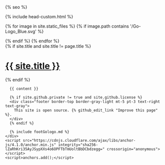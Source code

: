 <!DOCTYPE html>
<html lang="{{ page.lang | default: site.lang | default: 'en-US' }}">
  <head>
    <meta charset="UTF-8">
    <meta http-equiv="X-UA-Compatible" content="IE=edge">
    <meta name="viewport" content="width=device-width, initial-scale=1">

{% seo %}

<link rel="stylesheet" href="{{ '/assets/css/style.css?v=' | append: site.github.build_revision | relative_url }}">
{% include head-custom.html %}

{% for image in site.static_files %}
{% if image.path contains '/Go-Logo_Blue.svg' %}

<link rel="icon" href="{{site.baseurl}}{{image.path}}" sizes="any" type="image/svg+xml">
{% endif %}
{% endfor %}

<!-- custom styles -->

<!-- <link rel="stylesheet" href="{{ '/_assets/css/app.css?v=' | append: site.github.build_revision | relative_url  }}"> -->

  </head>
  <body>
    <div class="container-lg px-3 my-5 markdown-body">
      {% if site.title and site.title != page.title %}
      <h1><a href="{{ "/" | absolute_url }}">{{ site.title }}</a></h1>
      {% endif %}

      {{ content }}

      {% if site.github.private != true and site.github.license %}
      <div class="footer border-top border-gray-light mt-5 pt-3 text-right text-gray">
        This site is open source. {% github_edit_link "Improve this page" %}.
      </div>
      {% endif %}

      {% include footGologo.md %}
    </div>
    <script src="https://cdnjs.cloudflare.com/ajax/libs/anchor-js/4.1.0/anchor.min.js" integrity="sha256-lZaRhKri35AyJSypXXs4o6OPFTbTmUoltBbDCbdzegg=" crossorigin="anonymous"></script>
    <script>anchors.add();</script>

  </body>
</html>
